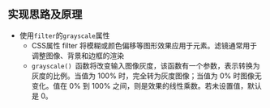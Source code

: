 ## 实现思路及原理

- 使用`filter`的`grayscale`属性
  - CSS属性 filter 将模糊或颜色偏移等图形效果应用于元素。滤镜通常用于调整图像、背景和边框的渲染
  - `grayscale() `函数将改变输入图像灰度，该函数有一个参数，表示转换为灰度的比例。当值为 100% 时，完全转为灰度图像；当值为 0% 时图像无变化。值在 0% 到 100% 之间，则是效果的线性乘数。若未设置值，默认是 0。